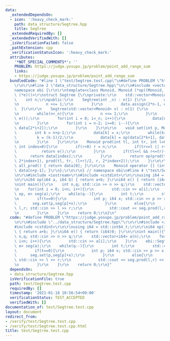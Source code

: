 ```yaml
---
data:
  _extendedDependsOn:
  - icon: ':heavy_check_mark:'
    path: data_structure/Segtree.hpp
    title: Segtree
  _extendedRequiredBy: []
  _extendedVerifiedWith: []
  _isVerificationFailed: false
  _pathExtension: cpp
  _verificationStatusIcon: ':heavy_check_mark:'
  attributes:
    '*NOT_SPECIAL_COMMENTS*': ''
    PROBLEM: https://judge.yosupo.jp/problem/point_add_range_sum
    links:
    - https://judge.yosupo.jp/problem/point_add_range_sum
  bundledCode: "#line 1 \"test/Segtree.test.cpp\"\n#define PROBLEM \"https://judge.yosupo.jp/problem/point_add_range_sum\"\
    \r\n\r\n#line 2 \"data_structure/Segtree.hpp\"\n\r\n#include <vector>\r\n\r\n\
    namespace ebi {\r\n\r\ntemplate<class Monoid, Monoid (*op)(Monoid, Monoid), Monoid\
    \ (*e)()>\r\nstruct Segtree {\r\nprivate:\r\n    std::vector<Monoid> data;\r\n\
    \    int n;\r\npublic:\r\n    Segtree(int _n) : n(1) {\r\n        while(n<_n){\r\
    \n            n <<= 1;\r\n        }\r\n        data.assign(2*n-1, e());\r\n  \
    \  }\r\n\r\n    Segtree(std::vector<Monoid> v) : n(1) {\r\n        int _n = v.size();\r\
    \n        while(n<_n){\r\n            n <<= 1;\r\n        }\r\n        data.assign(2*n-1,\
    \ e());\r\n        for(int i = 0; i<_n; i++){\r\n            data[n+i-1] = v[i];\r\
    \n        }\r\n        for(int i = n-2; i>=0; i--){\r\n            data[i] = op(data[2*i+1],\
    \ data[2*i+2]);\r\n        }\r\n    }\r\n\r\n    void set(int p, Monoid x){\r\n\
    \        int k = n+p-1;\r\n        data[k] = x;\r\n        while(k>0){\r\n   \
    \         k = (k-1)/2;\r\n            data[k] = op(data[2*k+1], data[2*k+2]);\r\
    \n        }\r\n    }\r\n\r\n    Monoid prod(int tl, int tr, int l=0, int r=-1,\
    \ int index=0){\r\n        if(r<0) r = n;\r\n        if(tr<=l || r<=tl){\r\n \
    \           return e();\r\n        }\r\n        if(tl<=l && r<=tr){\r\n      \
    \      return data[index];\r\n        }\r\n        return op(prod(tl, tr, l, (l+r)/2,\
    \ 2*index+1), prod(tl, tr, (l+r)/2, r, 2*index+2));\r\n    }\r\n\r\n    Monoid\
    \ all_prod() { return data[0]; }\r\n\r\n    Monoid operator [] (int p) { return\
    \ data[n+p-1]; }\r\n};\r\n\r\n} // namespace ebi\n#line 4 \"test/Segtree.test.cpp\"\
    \n\r\n#include <iostream>\r\n#include <cstdint>\r\n\r\nusing i64 = std::int64_t;\r\
    \n\r\ni64 op(i64 a, i64 b) { return a+b; }\r\ni64 e() { return (i64)0; }\r\n\r\
    \nint main(){\r\n    int n,q; std::cin >> n >> q;\r\n    std::vector<i64> a(n);\r\
    \n    for(int i = 0; i<n; i++){\r\n        std::cin >> a[i];\r\n    }\r\n    ebi::Segtree<i64,\
    \ op, e> seg(a);\r\n    while(q--){\r\n        int t;\r\n        std::cin >> t;\r\
    \n        if(t==0){\r\n            int p; i64 x; std::cin >> p >> x;\r\n     \
    \       seg.set(p,seg[p]+x);\r\n        }\r\n        else{\r\n            int\
    \ l,r; std::cin >> l >> r;\r\n            std::cout << seg.prod(l,r) << std::endl;\r\
    \n        }\r\n    }\r\n    return 0;\r\n}\n"
  code: "#define PROBLEM \"https://judge.yosupo.jp/problem/point_add_range_sum\"\r\
    \n\r\n#include \"../data_structure/Segtree.hpp\"\r\n\r\n#include <iostream>\r\n\
    #include <cstdint>\r\n\r\nusing i64 = std::int64_t;\r\n\r\ni64 op(i64 a, i64 b)\
    \ { return a+b; }\r\ni64 e() { return (i64)0; }\r\n\r\nint main(){\r\n    int\
    \ n,q; std::cin >> n >> q;\r\n    std::vector<i64> a(n);\r\n    for(int i = 0;\
    \ i<n; i++){\r\n        std::cin >> a[i];\r\n    }\r\n    ebi::Segtree<i64, op,\
    \ e> seg(a);\r\n    while(q--){\r\n        int t;\r\n        std::cin >> t;\r\n\
    \        if(t==0){\r\n            int p; i64 x; std::cin >> p >> x;\r\n      \
    \      seg.set(p,seg[p]+x);\r\n        }\r\n        else{\r\n            int l,r;\
    \ std::cin >> l >> r;\r\n            std::cout << seg.prod(l,r) << std::endl;\r\
    \n        }\r\n    }\r\n    return 0;\r\n}"
  dependsOn:
  - data_structure/Segtree.hpp
  isVerificationFile: true
  path: test/Segtree.test.cpp
  requiredBy: []
  timestamp: '2021-01-18 10:56:54+09:00'
  verificationStatus: TEST_ACCEPTED
  verifiedWith: []
documentation_of: test/Segtree.test.cpp
layout: document
redirect_from:
- /verify/test/Segtree.test.cpp
- /verify/test/Segtree.test.cpp.html
title: test/Segtree.test.cpp
---
```

